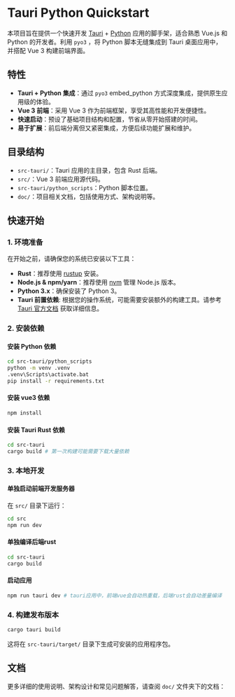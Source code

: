 # Tauri Python Quickstart

本项目旨在提供一个快速开发 [Tauri](https://tauri.app/) + [Python](https://www.python.org/) 应用的脚手架，适合熟悉 Vue.js 和 Python 的开发者。利用 `pyo3` ，将 Python 脚本无缝集成到 Tauri 桌面应用中，并搭配 Vue 3 构建前端界面。

## 特性

* **Tauri + Python 集成**：通过 `pyo3` embed_python 方式深度集成，提供原生应用级的体验。
* **Vue 3 前端**：采用 Vue 3 作为前端框架，享受其高性能和开发便捷性。
* **快速启动**：预设了基础项目结构和配置，节省从零开始搭建的时间。
* **易于扩展**：前后端分离但又紧密集成，方便后续功能扩展和维护。

## 目录结构

* `src-tauri/`：Tauri 应用的主目录，包含 Rust 后端。
* `src/`：Vue 3 前端应用源代码。
* `src-tauri/python_scripts`：Python 脚本位置。
* `doc/`：项目相关文档，包括使用方式、架构说明等。

## 快速开始

### 1. 环境准备

在开始之前，请确保您的系统已安装以下工具：

* **Rust**：推荐使用 [rustup](https://rustup.rs/) 安装。
* **Node.js & npm/yarn**：推荐使用 [nvm](https://github.com/nvm-sh/nvm) 管理 Node.js 版本。
* **Python 3.x**：确保安装了 Python 3。
* **Tauri 前置依赖**: 根据您的操作系统，可能需要安装额外的构建工具。请参考 [Tauri 官方文档](https://tauri.studio/v1/guides/getting-started/prerequisites) 获取详细信息。

### 2. 安装依赖

#### 安装 Python 依赖

```bash
cd src-tauri/python_scripts
python -m venv .venv
.venv\Scripts\activate.bat
pip install -r requirements.txt
```

#### 安装 vue3 依赖

```bash
npm install
```

#### 安装 Tauri Rust 依赖

```bash
cd src-tauri
cargo build # 第一次构建可能需要下载大量依赖
```

### 3. 本地开发

#### 单独启动前端开发服务器

在 `src/` 目录下运行：

```bash
cd src
npm run dev
```

#### 单独编译后端rust

```bash
cd src-tauri
cargo build
```

#### 启动应用

```bash
npm run tauri dev # tauri应用中，前端vue会自动热重载，后端rust会自动差量编译
```


### 4. 构建发布版本


```bash
cargo tauri build
```

这将在 `src-tauri/target/` 目录下生成可安装的应用程序包。

## 文档

更多详细的使用说明、架构设计和常见问题解答，请查阅 `doc/` 文件夹下的文档：
